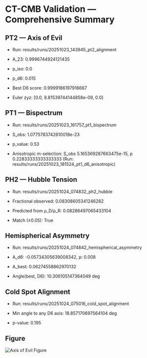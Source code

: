 # CT-CMB Validation — Comprehensive Summary

## PT2 — Axis of Evil

- Run: results/runs/20251023_143945_pt2_alignment

- A_23: 0.9996744924121435

- p_iso: 0.0

- p_d6: 0.015

- Best D6 score: 0.9999186197916667

- Euler zyz: [0.0, 8.81539744144858e-09, 0.0]


## PT1 — Bispectrum

- Run: results/runs/20251023_161757_pt1_bispectrum

- S_obs: 1.0775783742610018e-23

- p_value: 0.53

- Anisotropic m-selection: S_obs 5.165369287663475e-15, p 0.22833333333333333 (Run: results/runs/20251023_181524_pt1_d6_anisotropic)


## PH2 — Hubble Tension

- Run: results/runs/20251024_074832_ph2_hubble

- Fractional observed: 0.08308605341246282

- Predicted from ρ_D/ρ_R: 0.08286497065433104

- Match (±0.05): True


## Hemispherical Asymmetry

- Run: results/runs/20251024_074842_hemispherical_asymmetry

- A_d6: -0.05734305639008342, p: 0.008

- A_best: 0.06274558862970132

- Angle(best, D6): 10.306105147364049 deg


## Cold Spot Alignment

- Run: results/runs/20251024_075016_cold_spot_alignment

- Min angle to any D6 axis: 18.857170697564104 deg

- p-value: 0.195


## Figure

![Axis of Evil Figure](results/summary_reports/axis_of_evil_ct_explanation.png)
